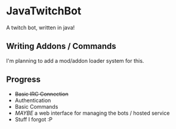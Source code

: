 # JavaTwitchBot
A twitch bot, written in java!

## Writing Addons / Commands
I'm planning to add a mod/addon loader system for this.

## Progress
* ~~Basic IRC Connection~~
* Authentication
* Basic Commands
* _MAYBE_ a web interface for managing the bots / hosted service
* Stuff I forgot :P
